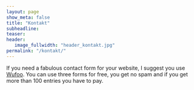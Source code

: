 ```yaml
---
layout: page
show_meta: false
title: "Kontakt"
subheadline:
teaser:
header:
   image_fullwidth: "header_kontakt.jpg"
permalink: "/kontakt/"
---
```

If you need a fabulous contact form for your website, I suggest you use [Wufoo][1]. You can use three forms for free, you get no spam and if you get more than 100 entries you have to pay.


 [1]: http://www.wufoo.com/
